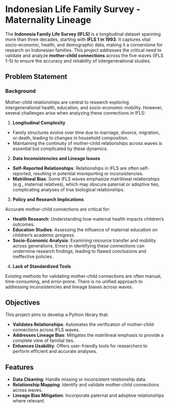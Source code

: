 # Indonesian Life Family Survey - Maternality Lineage 

The **Indonesia Family Life Survey (IFLS)** is a longitudinal dataset spanning more than three decades, starting with **IFLS 1 in 1993**. It captures vital socio-economic, health, and demographic data, making it a cornerstone for research on Indonesian families. This project addresses the critical need to validate and analyze **mother-child connections** across the five waves (IFLS 1-5) to ensure the accuracy and reliability of intergenerational studies.

## Problem Statement
### Background
Mother-child relationships are central to research exploring intergenerational health, education, and socio-economic mobility. However, several challenges arise when analyzing these connections in IFLS:

1. **Longitudinal Complexity**

- Family structures evolve over time due to marriage, divorce, migration, or death, leading to changes in household composition.
- Maintaining the continuity of mother-child relationships across waves is essential but complicated by these dynamics.
2. **Data Inconsistencies and Lineage Issues**

- **Self-Reported Relationships**: Relationships in IFLS are often self-reported, resulting in potential misreporting or inconsistencies.
- **Matrilineal Bias**: Some IFLS waves emphasize matrilineal relationships (e.g., maternal relatives), which may obscure paternal or adoptive ties, complicating analyses of true biological relationships.
3. **Policy and Research Implications**

Accurate mother-child connections are critical for:
- **Health Research**: Understanding how maternal health impacts children’s outcomes.
- **Education Studies**: Assessing the influence of maternal education on children’s academic progress.
- **Socio-Economic Analysis**: Examining resource transfer and mobility across generations.
Errors in identifying these connections can undermine research findings, leading to flawed conclusions and ineffective policies.

4. **Lack of Standardized Tools**

Existing methods for validating mother-child connections are often manual, time-consuming, and error-prone. There is no unified approach to addressing inconsistencies and lineage biases across waves.

## Objectives
This project aims to develop a Python library that:

- **Validates Relationships**: Automates the verification of mother-child connections across IFLS waves.
- **Addresses Lineage Bias**: Mitigates the matrilineal emphasis to provide a complete view of familial ties.
- **Enhances Usability**: Offers user-friendly tools for researchers to perform efficient and accurate analyses.

## Features
- **Data Cleaning**: Handle missing or inconsistent relationship data.
- **Relationship Mapping**: Identify and validate mother-child connections across waves.
- **Lineage Bias Mitigation**: Incorporate paternal and adoptive relationships where relevant.